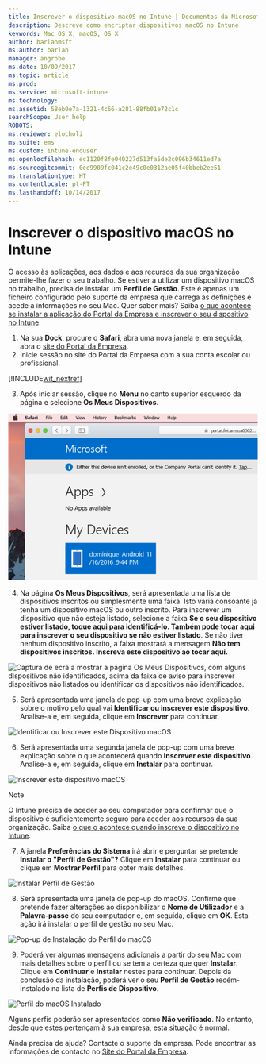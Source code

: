 ```yaml
---
title: Inscrever o dispositivo macOS no Intune | Documentos da Microsoft
description: Descreve como encriptar dispositivos macOS no Intune
keywords: Mac OS X, macOS, OS X
author: barlanmsft
ms.author: barlan
manager: angrobe
ms.date: 10/09/2017
ms.topic: article
ms.prod: 
ms.service: microsoft-intune
ms.technology: 
ms.assetid: 58eb0e7a-1321-4c66-a281-88fb01e72c1c
searchScope: User help
ROBOTS: 
ms.reviewer: elocholi
ms.suite: ems
ms.custom: intune-enduser
ms.openlocfilehash: ec1120f8fe040227d513fa5de2c096b34611ed7a
ms.sourcegitcommit: 0ee9909fc041c2e49c0e0312ae05f40bbeb2ee51
ms.translationtype: HT
ms.contentlocale: pt-PT
ms.lasthandoff: 10/14/2017
---
```

# <a name="enroll-your-macos-device-in-intune"></a>Inscrever o dispositivo macOS no Intune

O acesso às aplicações, aos dados e aos recursos da sua organização permite-lhe fazer o seu trabalho. Se estiver a utilizar um dispositivo macOS no trabalho, precisa de instalar um __Perfil de Gestão__. Este é apenas um ficheiro configurado pelo suporte da empresa que carrega as definições e acede a informações no seu Mac. Quer saber mais? Saiba [o que acontece se instalar a aplicação do Portal da Empresa e inscrever o seu dispositivo no Intune](what-happens-if-you-install-the-company-portal-app-and-enroll-your-device-in-intune-ios.md)

1. Na sua __Dock__, procure o __Safari__, abra uma nova janela e, em seguida, abra o [site do Portal da Empresa](https://portal.manage.microsoft.com).
2. Inicie sessão no site do Portal da Empresa com a sua conta escolar ou profissional.

  [!INCLUDE[wit_nextref](includes/end-user-password-guidance.md)]

3. Após iniciar sessão, clique no **Menu** no canto superior esquerdo da página e selecione **Os Meus Dispositivos**.

 ![Uma captura de ecrã da página de destino do portal Web, com o mesmo a indicar que as aplicações ainda não podem ser instaladas e o botão Os Meus Dispositivos abaixo.](./media/macOS_enroll_001_landing_page.png)

4. Na página __Os Meus Dispositivos__, será apresentada uma lista de dispositivos inscritos ou simplesmente uma faixa. Isto varia consoante já tenha um dispositivo macOS ou outro inscrito. Para inscrever um dispositivo que não esteja listado, selecione a faixa __Se o seu dispositivo estiver listado, toque aqui para identificá-lo. Também pode tocar aqui para inscrever o seu dispositivo se não estiver listado__. Se não tiver nenhum dispositivo inscrito, a faixa mostrará a mensagem **Não tem dispositivos inscritos. Inscreva este dispositivo ao tocar aqui.**

  ![Captura de ecrã a mostrar a página Os Meus Dispositivos, com alguns dispositivos não identificados, acima da faixa de aviso para inscrever dispositivos não listados ou identificar os dispositivos não identificados.](./media/macOS_enroll_002_tap_here_banner.png)

5. Será apresentada uma janela de pop-up com uma breve explicação sobre o motivo pelo qual vai __Identificar ou inscrever este dispositivo__. Analise-a e, em seguida, clique em __Inscrever__ para continuar.

 ![Identificar ou Inscrever este Dispositivo macOS](./media/macOS_enroll_003_IDenroll_popup.png)

6. Será apresentada uma segunda janela de pop-up com uma breve explicação sobre o que acontecerá quando __Inscrever este dispositivo__. Analise-a e, em seguida, clique em __Instalar__ para continuar.

 ![Inscrever este dispositivo macOS](./media/macOS_enroll_004_enroll_popup.png)

  > [!NOTE]
  > O Intune precisa de aceder ao seu computador para confirmar que o dispositivo é suficientemente seguro para aceder aos recursos da sua organização. Saiba [o que o acontece quando inscreve o dispositivo no Intune](what-happens-if-you-install-the-Company-Portal-app-and-enroll-your-device-in-intune-ios.md).

7. A janela __Preferências do Sistema__ irá abrir e perguntar se pretende __Instalar o "Perfil de Gestão"?__ Clique em __Instalar__ para continuar ou clique em __Mostrar Perfil__ para obter mais detalhes.

 ![Instalar Perfil de Gestão](./media/macOS_enroll_005_sysprefs_mgmt_profile.png)

8. Será apresentada uma janela de pop-up do macOS. Confirme que pretende fazer alterações ao disponibilizar o __Nome de Utilizador__ e a __Palavra-passe__ do seu computador e, em seguida, clique em __OK__. Esta ação irá instalar o perfil de gestão no seu Mac.

 ![Pop-up de Instalação do Perfil do macOS](./media/macOS_enroll_006_sysprefs_admin_login.png)

9. Poderá ver algumas mensagens adicionais a partir do seu Mac com mais detalhes sobre o perfil ou se tem a certeza que quer __Instalar__. Clique em __Continuar__ e __Instalar__ nestes para continuar. Depois da conclusão da instalação, poderá ver o seu __Perfil de Gestão__ recém-instalado na lista de __Perfis de Dispositivo__.

 ![Perfil do macOS Instalado](./media/macOS_enroll_007_sysprefs_installed_profile.png)

Alguns perfis poderão ser apresentados como **Não verificado**. No entanto, desde que estes pertençam à sua empresa, esta situação é normal.

Ainda precisa de ajuda? Contacte o suporte da empresa. Pode encontrar as informações de contacto no [Site do Portal da Empresa](https://portal.manage.microsoft.com).
